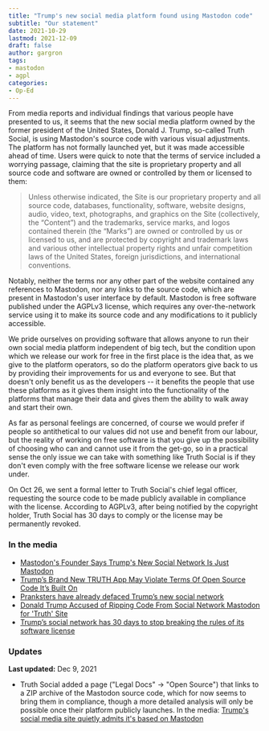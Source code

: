 ```yaml
---
title: "Trump's new social media platform found using Mastodon code"
subtitle: "Our statement"
date: 2021-10-29
lastmod: 2021-12-09
draft: false
author: gargron
tags:
- mastodon
- agpl
categories:
- Op-Ed
---
```


From media reports and individual findings that various people have presented to us, it seems that the new social media platform owned by the former president of the United States, Donald J. Trump, so-called Truth Social, is using Mastodon's source code with various visual adjustments. The platform has not formally launched yet, but it was made accessible ahead of time. Users were quick to note that the terms of service included a worrying passage, claiming that the site is proprietary property and all source code and software are owned or controlled by them or licensed to them:

> Unless otherwise indicated, the Site is our proprietary property and all source code, databases, functionality, software, website designs, audio, video, text, photographs, and graphics on the Site (collectively, the “Content”) and the trademarks, service marks, and logos contained therein (the “Marks”) are owned or controlled by us or licensed to us, and are protected by copyright and trademark laws and various other intellectual property rights and unfair competition laws of the United States, foreign jurisdictions, and international conventions.

Notably, neither the terms nor any other part of the website contained any references to Mastodon, nor any links to the source code, which are present in Mastodon's user interface by default. Mastodon is free software published under the AGPLv3 license, which requires any over-the-network service using it to make its source code and any modifications to it publicly accessible.

We pride ourselves on providing software that allows anyone to run their own social media platform independent of big tech, but the condition upon which we release our work for free in the first place is the idea that, as we give to the platform operators, so do the platform operators give back to us by providing their improvements for us and everyone to see. But that doesn't only benefit us as the developers -- it benefits the people that use these platforms as it gives them insight into the functionality of the platforms that manage their data and gives them the ability to walk away and start their own.

As far as personal feelings are concerned, of course we would prefer if people so antithetical to our values did not use and benefit from our labour, but the reality of working on free software is that you give up the possibility of choosing who can and cannot use it from the get-go, so in a practical sense the only issue we can take with something like Truth Social is if they don't even comply with the free software license we release our work under.

On Oct 26, we sent a formal letter to Truth Social's chief legal officer, requesting the source code to be made publicly available in compliance with the license. According to AGPLv3, after being notified by the copyright holder, Truth Social has 30 days to comply or the license may be permanently revoked.

### In the media

- [Mastodon's Founder Says Trump's New Social Network Is Just Mastodon](https://www.vice.com/en/article/5dgm5k/truth-social-is-mastodon-trump)
- [Trump’s Brand New TRUTH App May Violate Terms Of Open Source Code It’s Built On](https://talkingpointsmemo.com/muckraker/nice-start-trumps-truth-app-may-violate-terms-of-open-source-code-its-built-on)
- [Pranksters have already defaced Trump’s new social network](https://www.washingtonpost.com/technology/2021/10/21/trump-truth-social-fake-accounts/)
- [Donald Trump Accused of Ripping Code From Social Network Mastodon for 'Truth' Site](https://www.newsweek.com/donald-trump-accused-ripping-code-social-network-mastodon-truth-site-1641343)
- [Trump’s social network has 30 days to stop breaking the rules of its software license](https://www.theverge.com/2021/10/22/22740354/trump-truth-social-network-spac-mastodon-license-software-freedom-conservancy)

### Updates

**Last updated:** Dec 9, 2021

- Truth Social added a page ("Legal Docs" → "Open Source") that links to a ZIP archive of the Mastodon source code, which for now seems to bring them in compliance, though a more detailed analysis will only be possible once their platform publicly launches. In the media: [Trump's social media site quietly admits it's based on Mastodon](https://www.msn.com/en-us/news/technology/trump-s-social-media-site-quietly-admits-it-s-based-on-mastodon/ar-AARpcef?ocid=msedgntp)